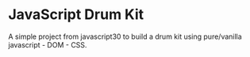 # JavaScript Drum Kit
A simple project from javascript30 to build a drum kit using pure/vanilla javascript - DOM - CSS.
